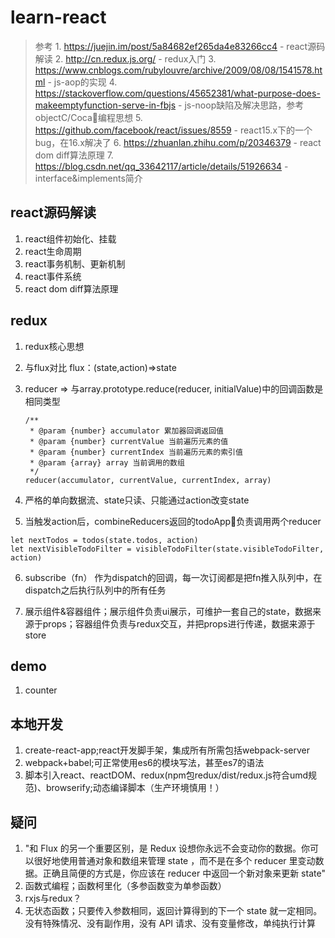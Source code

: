 # learn-react
> 参考
    1. https://juejin.im/post/5a84682ef265da4e83266cc4 - react源码解读
    2. http://cn.redux.js.org/ - redux入门
    3. https://www.cnblogs.com/rubylouvre/archive/2009/08/08/1541578.html - js-aop的实现
    4. https://stackoverflow.com/questions/45652381/what-purpose-does-makeemptyfunction-serve-in-fbjs - js-noop缺陷及解决思路，参考objectC/Coca编程思想
    5. https://github.com/facebook/react/issues/8559 - react15.x下的一个bug，在16.x解决了
    6. https://zhuanlan.zhihu.com/p/20346379 - react dom diff算法原理
    7. https://blog.csdn.net/qq_33642117/article/details/51926634 - interface&implements简介

## react源码解读
1. react组件初始化、挂载
2. react生命周期
3. react事务机制、更新机制
4. react事件系统
5. react dom diff算法原理

## redux
1. redux核心思想

2. 与flux对比
flux：(state,action)=>state

3. reducer => 与array.prototype.reduce(reducer, initialValue)中的回调函数是相同类型
    ```
    /**
     * @param {number} accumulator 累加器回调返回值
     * @param {number} currentValue 当前遍历元素的值
     * @param {number} currentIndex 当前遍历元素的索引值
     * @param {array} array 当前调用的数组
     */
    reducer(accumulator, currentValue, currentIndex, array)

    ```
4. 严格的单向数据流、state只读、只能通过action改变state

5. 当触发action后，combineReducers返回的todoApp负责调用两个reducer
```
let nextTodos = todos(state.todos, action)
let nextVisibleTodoFilter = visibleTodoFilter(state.visibleTodoFilter, action)
```

6. subscribe（fn） 作为dispatch的回调，每一次订阅都是把fn推入队列中，在dispatch之后执行队列中的所有任务

7. 展示组件&容器组件；展示组件负责ui展示，可维护一套自己的state，数据来源于props；容器组件负责与redux交互，并把props进行传递，数据来源于store

## demo
1. counter

## 本地开发
1. create-react-app;react开发脚手架，集成所有所需包括webpack-server
2. webpack+babel;可正常使用es6的模块写法，甚至es7的语法
3. 脚本引入react、reactDOM、redux(npm包redux/dist/redux.js符合umd规范)、browserify;动态编译脚本（生产环境慎用！）

## 疑问
1. "和 Flux 的另一个重要区别，是 Redux 设想你永远不会变动你的数据。你可以很好地使用普通对象和数组来管理 state ，而不是在多个 reducer 里变动数据。正确且简便的方式是，你应该在 reducer 中返回一个新对象来更新 state"
2. 函数式编程；函数柯里化（多参函数变为单参函数）
3. rxjs与redux？
4. 无状态函数；只要传入参数相同，返回计算得到的下一个 state 就一定相同。没有特殊情况、没有副作用，没有 API 请求、没有变量修改，单纯执行计算